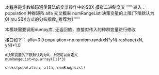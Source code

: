 本程序是实数编码遗传算法的交叉操作中的SBX 模拟二进制交叉
"""
输入：
    population 种群矩阵
    alfa 交叉概率
    numRangeList 决策变量的上限(下限默认为0)
    mu    SBX方式的分布指数, 推荐为1
"""

本模块需要调用numpy库, 无返回值，直接对传入的种群变量进行修改

接口如下：
    alfa=0.9
    population=np.random.rand(xN*yN).reshape(xN, yN)*1.0

    #决策变量的下限默认均为0，上限可以自定义
    numRangeList=np.array([1]*3)

    cross(population, alfa, numRangeList)


